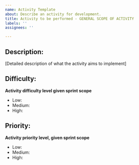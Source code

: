```yaml
---
name: Activity Template
about: Describe an activity for development.
title: Activity to be performed - GENERAL SCOPE OF ACTIVITY
labels: ''
assignees: ''

---
```


## Description:
[Detailed description of what the activity aims to implement]

## Difficulty:
__Activity difficulty level given sprint scope__

* Low:
* Medium:
* High:

## Priority:
__Activity priority level, given sprint scope__

* Low:
* Medium:
* High:
